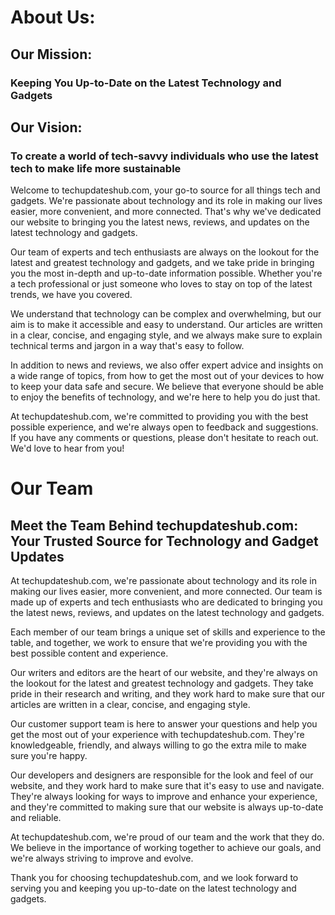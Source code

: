# About Us: 

## Our Mission: 

### Keeping You Up-to-Date on the Latest Technology and Gadgets


## Our Vision:

### To create a world of tech-savvy individuals who use the latest tech to make life more sustainable


Welcome to techupdateshub.com, your go-to source for all things tech and gadgets. We're passionate about technology and its role in making our lives easier, more convenient, and more connected. That's why we've dedicated our website to bringing you the latest news, reviews, and updates on the latest technology and gadgets.

Our team of experts and tech enthusiasts are always on the lookout for the latest and greatest technology and gadgets, and we take pride in bringing you the most in-depth and up-to-date information possible. Whether you're a tech professional or just someone who loves to stay on top of the latest trends, we have you covered.

We understand that technology can be complex and overwhelming, but our aim is to make it accessible and easy to understand. Our articles are written in a clear, concise, and engaging style, and we always make sure to explain technical terms and jargon in a way that's easy to follow.

In addition to news and reviews, we also offer expert advice and insights on a wide range of topics, from how to get the most out of your devices to how to keep your data safe and secure. We believe that everyone should be able to enjoy the benefits of technology, and we're here to help you do just that.

At techupdateshub.com, we're committed to providing you with the best possible experience, and we're always open to feedback and suggestions. If you have any comments or questions, please don't hesitate to reach out. We'd love to hear from you!


# Our Team

## Meet the Team Behind techupdateshub.com: Your Trusted Source for Technology and Gadget Updates

At techupdateshub.com, we're passionate about technology and its role in making our lives easier, more convenient, and more connected. Our team is made up of experts and tech enthusiasts who are dedicated to bringing you the latest news, reviews, and updates on the latest technology and gadgets.

Each member of our team brings a unique set of skills and experience to the table, and together, we work to ensure that we're providing you with the best possible content and experience.

Our writers and editors are the heart of our website, and they're always on the lookout for the latest and greatest technology and gadgets. They take pride in their research and writing, and they work hard to make sure that our articles are written in a clear, concise, and engaging style.

Our customer support team is here to answer your questions and help you get the most out of your experience with techupdateshub.com. They're knowledgeable, friendly, and always willing to go the extra mile to make sure you're happy.

Our developers and designers are responsible for the look and feel of our website, and they work hard to make sure that it's easy to use and navigate. They're always looking for ways to improve and enhance your experience, and they're committed to making sure that our website is always up-to-date and reliable.

At techupdateshub.com, we're proud of our team and the work that they do. We believe in the importance of working together to achieve our goals, and we're always striving to improve and evolve.

Thank you for choosing techupdateshub.com, and we look forward to serving you and keeping you up-to-date on the latest technology and gadgets.



